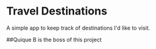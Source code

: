 # Travel Destinations

A simple app to keep track of destinations I'd like to visit.

##Quique B is the boss of this project